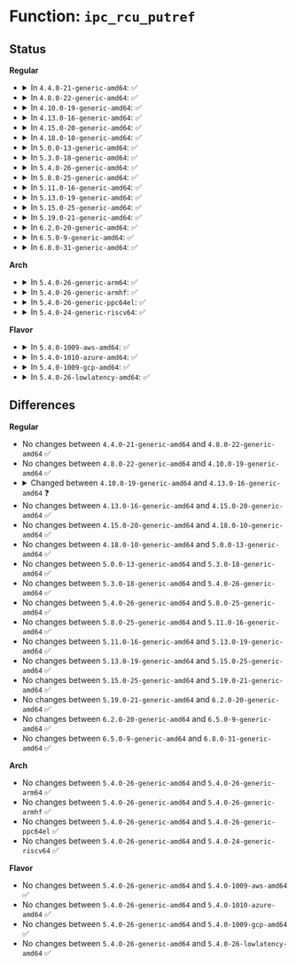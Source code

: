 # Function: <code>ipc_rcu_putref</code>

## Status
<b>Regular</b>
<ul>
<li>
<details>
<summary>In <code>4.4.0-21-generic-amd64</code>: ✅</summary>

```c
void ipc_rcu_putref(void * ptr, void (*)(struct callback_head *) func)
```

```json
{
  "name": "ipc_rcu_putref",
  "collision_type": "Unique Global",
  "inline_type": "No",
  "funcs": [
    {
      "addr": 18446744071582141552,
      "name": "ipc_rcu_putref",
      "external": true,
      "loc": "ipc/util.c:456",
      "file": "ipc/util.c",
      "inline": "seen, unknown",
      "caller_inline": [],
      "caller_func": [
        "ipc/msg.c:newque",
        "ipc/msg.c:newque",
        "ipc/msg.c:freeque",
        "ipc/msg.c:do_msgsnd",
        "ipc/sem.c:newary",
        "ipc/sem.c:newary",
        "ipc/sem.c:freeary",
        "ipc/sem.c:SYSC_semtimedop",
        "ipc/sem.c:SYSC_semtimedop",
        "ipc/sem.c:semctl_main",
        "ipc/sem.c:semctl_main",
        "ipc/sem.c:semctl_main",
        "ipc/sem.c:semctl_main",
        "ipc/sem.c:semctl_main",
        "ipc/shm.c:shm_destroy",
        "ipc/shm.c:newseg",
        "ipc/shm.c:newseg"
      ]
    }
  ],
  "symbols": [
    {
      "addr": 18446744071582141552,
      "name": "ipc_rcu_putref",
      "section": ".text",
      "bind": "STB_GLOBAL",
      "size": 27
    }
  ]
}
```
</details>
</li>
<li>
<details>
<summary>In <code>4.8.0-22-generic-amd64</code>: ✅</summary>

```c
void ipc_rcu_putref(void * ptr, void (*)(struct callback_head *) func)
```

```json
{
  "name": "ipc_rcu_putref",
  "collision_type": "Unique Global",
  "inline_type": "No",
  "funcs": [
    {
      "addr": 18446744071582357600,
      "name": "ipc_rcu_putref",
      "external": true,
      "loc": "ipc/util.c:451",
      "file": "ipc/util.c",
      "inline": "seen, unknown",
      "caller_inline": [],
      "caller_func": [
        "ipc/msg.c:do_msgsnd",
        "ipc/msg.c:freeque",
        "ipc/msg.c:newque",
        "ipc/msg.c:newque",
        "ipc/sem.c:SYSC_semtimedop",
        "ipc/sem.c:SYSC_semtimedop",
        "ipc/sem.c:semctl_main",
        "ipc/sem.c:semctl_main",
        "ipc/sem.c:semctl_main",
        "ipc/sem.c:semctl_main",
        "ipc/sem.c:semctl_main",
        "ipc/sem.c:freeary",
        "ipc/sem.c:newary",
        "ipc/sem.c:newary",
        "ipc/shm.c:newseg",
        "ipc/shm.c:newseg",
        "ipc/shm.c:shm_destroy"
      ]
    }
  ],
  "symbols": [
    {
      "addr": 18446744071582357600,
      "name": "ipc_rcu_putref",
      "section": ".text",
      "bind": "STB_GLOBAL",
      "size": 30
    }
  ]
}
```
</details>
</li>
<li>
<details>
<summary>In <code>4.10.0-19-generic-amd64</code>: ✅</summary>

```c
void ipc_rcu_putref(void * ptr, void (*)(struct callback_head *) func)
```

```json
{
  "name": "ipc_rcu_putref",
  "collision_type": "Unique Global",
  "inline_type": "No",
  "funcs": [
    {
      "addr": 18446744071582448960,
      "name": "ipc_rcu_putref",
      "external": true,
      "loc": "ipc/util.c:451",
      "file": "ipc/util.c",
      "inline": "seen, unknown",
      "caller_inline": [],
      "caller_func": [
        "ipc/msg.c:do_msgsnd",
        "ipc/msg.c:freeque",
        "ipc/msg.c:newque",
        "ipc/msg.c:newque",
        "ipc/sem.c:SYSC_semtimedop",
        "ipc/sem.c:SYSC_semtimedop",
        "ipc/sem.c:semctl_main",
        "ipc/sem.c:semctl_main",
        "ipc/sem.c:semctl_main",
        "ipc/sem.c:semctl_main",
        "ipc/sem.c:semctl_main",
        "ipc/sem.c:freeary",
        "ipc/sem.c:newary",
        "ipc/sem.c:newary",
        "ipc/shm.c:newseg",
        "ipc/shm.c:newseg",
        "ipc/shm.c:shm_destroy"
      ]
    }
  ],
  "symbols": [
    {
      "addr": 18446744071582448960,
      "name": "ipc_rcu_putref",
      "section": ".text",
      "bind": "STB_GLOBAL",
      "size": 30
    }
  ]
}
```
</details>
</li>
<li>
<details>
<summary>In <code>4.13.0-16-generic-amd64</code>: ✅</summary>

```c
void ipc_rcu_putref(struct kern_ipc_perm * ptr, void (*)(struct callback_head *) func)
```

```json
{
  "name": "ipc_rcu_putref",
  "collision_type": "Unique Global",
  "inline_type": "No",
  "funcs": [
    {
      "addr": 18446744071582527952,
      "name": "ipc_rcu_putref",
      "external": true,
      "loc": "ipc/util.c:403",
      "file": "ipc/util.c",
      "inline": "seen, unknown",
      "caller_inline": [],
      "caller_func": [
        "ipc/msg.c:do_msgsnd",
        "ipc/msg.c:freeque",
        "ipc/sem.c:SYSC_semtimedop",
        "ipc/sem.c:SYSC_semtimedop",
        "ipc/sem.c:semctl_main",
        "ipc/sem.c:semctl_main",
        "ipc/sem.c:semctl_main",
        "ipc/sem.c:semctl_main",
        "ipc/sem.c:semctl_main",
        "ipc/sem.c:freeary",
        "ipc/shm.c:shm_destroy"
      ]
    }
  ],
  "symbols": [
    {
      "addr": 18446744071582527952,
      "name": "ipc_rcu_putref",
      "section": ".text",
      "bind": "STB_GLOBAL",
      "size": 28
    }
  ]
}
```
</details>
</li>
<li>
<details>
<summary>In <code>4.15.0-20-generic-amd64</code>: ✅</summary>

```c
void ipc_rcu_putref(struct kern_ipc_perm * ptr, void (*)(struct callback_head *) func)
```

```json
{
  "name": "ipc_rcu_putref",
  "collision_type": "Unique Global",
  "inline_type": "No",
  "funcs": [
    {
      "addr": 18446744071582676320,
      "name": "ipc_rcu_putref",
      "external": true,
      "loc": "ipc/util.c:466",
      "file": "ipc/util.c",
      "inline": "seen, unknown",
      "caller_inline": [],
      "caller_func": [
        "ipc/msg.c:do_msgsnd",
        "ipc/msg.c:freeque",
        "ipc/sem.c:do_semtimedop",
        "ipc/sem.c:do_semtimedop",
        "ipc/sem.c:semctl_main",
        "ipc/sem.c:semctl_main",
        "ipc/sem.c:semctl_main",
        "ipc/sem.c:semctl_main",
        "ipc/sem.c:semctl_main",
        "ipc/sem.c:freeary",
        "ipc/shm.c:shm_destroy"
      ]
    }
  ],
  "symbols": [
    {
      "addr": 18446744071582676320,
      "name": "ipc_rcu_putref",
      "section": ".text",
      "bind": "STB_GLOBAL",
      "size": 34
    }
  ]
}
```
</details>
</li>
<li>
<details>
<summary>In <code>4.18.0-10-generic-amd64</code>: ✅</summary>

```c
void ipc_rcu_putref(struct kern_ipc_perm * ptr, void (*)(struct callback_head *) func)
```

```json
{
  "name": "ipc_rcu_putref",
  "collision_type": "Unique Global",
  "inline_type": "No",
  "funcs": [
    {
      "addr": 18446744071582869760,
      "name": "ipc_rcu_putref",
      "external": true,
      "loc": "ipc/util.c:470",
      "file": "ipc/util.c",
      "inline": "seen, unknown",
      "caller_inline": [],
      "caller_func": [
        "ipc/msg.c:do_msgsnd",
        "ipc/msg.c:freeque",
        "ipc/sem.c:do_semtimedop",
        "ipc/sem.c:do_semtimedop",
        "ipc/sem.c:semctl_main",
        "ipc/sem.c:semctl_main",
        "ipc/sem.c:semctl_main",
        "ipc/sem.c:semctl_main",
        "ipc/sem.c:semctl_main",
        "ipc/sem.c:freeary",
        "ipc/shm.c:shm_destroy"
      ]
    }
  ],
  "symbols": [
    {
      "addr": 18446744071582869760,
      "name": "ipc_rcu_putref",
      "section": ".text",
      "bind": "STB_GLOBAL",
      "size": 34
    }
  ]
}
```
</details>
</li>
<li>
<details>
<summary>In <code>5.0.0-13-generic-amd64</code>: ✅</summary>

```c
void ipc_rcu_putref(struct kern_ipc_perm * ptr, void (*)(struct callback_head *) func)
```

```json
{
  "name": "ipc_rcu_putref",
  "collision_type": "Unique Global",
  "inline_type": "No",
  "funcs": [
    {
      "addr": 18446744071582977936,
      "name": "ipc_rcu_putref",
      "external": true,
      "loc": "ipc/util.c:470",
      "file": "ipc/util.c",
      "inline": "seen, unknown",
      "caller_inline": [],
      "caller_func": [
        "ipc/msg.c:do_msgsnd",
        "ipc/msg.c:freeque",
        "ipc/msg.c:newque",
        "ipc/sem.c:do_semtimedop",
        "ipc/sem.c:do_semtimedop",
        "ipc/sem.c:semctl_main",
        "ipc/sem.c:semctl_main",
        "ipc/sem.c:semctl_main",
        "ipc/sem.c:semctl_main",
        "ipc/sem.c:semctl_main",
        "ipc/sem.c:freeary",
        "ipc/sem.c:newary",
        "ipc/shm.c:newseg",
        "ipc/shm.c:shm_destroy"
      ]
    }
  ],
  "symbols": [
    {
      "addr": 18446744071582977936,
      "name": "ipc_rcu_putref",
      "section": ".text",
      "bind": "STB_GLOBAL",
      "size": 34
    }
  ]
}
```
</details>
</li>
<li>
<details>
<summary>In <code>5.3.0-18-generic-amd64</code>: ✅</summary>

```c
void ipc_rcu_putref(struct kern_ipc_perm * ptr, void (*)(struct callback_head *) func)
```

```json
{
  "name": "ipc_rcu_putref",
  "collision_type": "Unique Global",
  "inline_type": "No",
  "funcs": [
    {
      "addr": 18446744071583158832,
      "name": "ipc_rcu_putref",
      "external": true,
      "loc": "ipc/util.c:499",
      "file": "ipc/util.c",
      "inline": "seen, unknown",
      "caller_inline": [],
      "caller_func": [
        "ipc/msg.c:do_msgsnd",
        "ipc/msg.c:freeque",
        "ipc/msg.c:newque",
        "ipc/sem.c:find_alloc_undo",
        "ipc/sem.c:find_alloc_undo",
        "ipc/sem.c:semctl_main",
        "ipc/sem.c:semctl_main",
        "ipc/sem.c:semctl_main",
        "ipc/sem.c:semctl_main",
        "ipc/sem.c:semctl_main",
        "ipc/sem.c:freeary",
        "ipc/sem.c:newary",
        "ipc/shm.c:newseg",
        "ipc/shm.c:shm_destroy"
      ]
    }
  ],
  "symbols": [
    {
      "addr": 18446744071583158832,
      "name": "ipc_rcu_putref",
      "section": ".text",
      "bind": "STB_GLOBAL",
      "size": 33
    }
  ]
}
```
</details>
</li>
<li>
<details>
<summary>In <code>5.4.0-26-generic-amd64</code>: ✅</summary>

```c
void ipc_rcu_putref(struct kern_ipc_perm * ptr, void (*)(struct callback_head *) func)
```

```json
{
  "name": "ipc_rcu_putref",
  "collision_type": "Unique Global",
  "inline_type": "No",
  "funcs": [
    {
      "addr": 18446744071583264896,
      "name": "ipc_rcu_putref",
      "external": true,
      "loc": "ipc/util.c:499",
      "file": "ipc/util.c",
      "inline": "seen, unknown",
      "caller_inline": [],
      "caller_func": [
        "ipc/msg.c:do_msgsnd",
        "ipc/msg.c:freeque",
        "ipc/msg.c:newque",
        "ipc/sem.c:find_alloc_undo",
        "ipc/sem.c:find_alloc_undo",
        "ipc/sem.c:semctl_main",
        "ipc/sem.c:semctl_main",
        "ipc/sem.c:semctl_main",
        "ipc/sem.c:semctl_main",
        "ipc/sem.c:semctl_main",
        "ipc/sem.c:freeary",
        "ipc/sem.c:newary",
        "ipc/shm.c:newseg",
        "ipc/shm.c:shm_destroy"
      ]
    }
  ],
  "symbols": [
    {
      "addr": 18446744071583264896,
      "name": "ipc_rcu_putref",
      "section": ".text",
      "bind": "STB_GLOBAL",
      "size": 33
    }
  ]
}
```
</details>
</li>
<li>
<details>
<summary>In <code>5.8.0-25-generic-amd64</code>: ✅</summary>

```c
void ipc_rcu_putref(struct kern_ipc_perm * ptr, void (*)(struct callback_head *) func)
```

```json
{
  "name": "ipc_rcu_putref",
  "collision_type": "Unique Global",
  "inline_type": "No",
  "funcs": [
    {
      "addr": 18446744071583592880,
      "name": "ipc_rcu_putref",
      "external": true,
      "loc": "ipc/util.c:499",
      "file": "ipc/util.c",
      "inline": "seen, unknown",
      "caller_inline": [],
      "caller_func": [
        "ipc/msg.c:do_msgsnd",
        "ipc/msg.c:freeque",
        "ipc/msg.c:newque",
        "ipc/sem.c:find_alloc_undo",
        "ipc/sem.c:find_alloc_undo",
        "ipc/sem.c:semctl_main",
        "ipc/sem.c:semctl_main",
        "ipc/sem.c:semctl_main",
        "ipc/sem.c:semctl_main",
        "ipc/sem.c:semctl_main",
        "ipc/sem.c:freeary",
        "ipc/sem.c:newary",
        "ipc/shm.c:newseg",
        "ipc/shm.c:shm_destroy"
      ]
    }
  ],
  "symbols": [
    {
      "addr": 18446744071583592880,
      "name": "ipc_rcu_putref",
      "section": ".text",
      "bind": "STB_GLOBAL",
      "size": 60
    }
  ]
}
```
</details>
</li>
<li>
<details>
<summary>In <code>5.11.0-16-generic-amd64</code>: ✅</summary>

```c
void ipc_rcu_putref(struct kern_ipc_perm * ptr, void (*)(struct callback_head *) func)
```

```json
{
  "name": "ipc_rcu_putref",
  "collision_type": "Unique Global",
  "inline_type": "No",
  "funcs": [
    {
      "addr": 18446744071583713232,
      "name": "ipc_rcu_putref",
      "external": true,
      "loc": "ipc/util.c:499",
      "file": "ipc/util.c",
      "inline": "seen, unknown",
      "caller_inline": [],
      "caller_func": [
        "ipc/msg.c:do_msgsnd",
        "ipc/msg.c:freeque",
        "ipc/msg.c:newque",
        "ipc/sem.c:find_alloc_undo",
        "ipc/sem.c:find_alloc_undo",
        "ipc/sem.c:semctl_main",
        "ipc/sem.c:semctl_main",
        "ipc/sem.c:semctl_main",
        "ipc/sem.c:semctl_main",
        "ipc/sem.c:semctl_main",
        "ipc/sem.c:freeary",
        "ipc/sem.c:newary",
        "ipc/shm.c:newseg",
        "ipc/shm.c:shm_destroy"
      ]
    }
  ],
  "symbols": [
    {
      "addr": 18446744071583713232,
      "name": "ipc_rcu_putref",
      "section": ".text",
      "bind": "STB_GLOBAL",
      "size": 60
    }
  ]
}
```
</details>
</li>
<li>
<details>
<summary>In <code>5.13.0-19-generic-amd64</code>: ✅</summary>

```c
void ipc_rcu_putref(struct kern_ipc_perm * ptr, void (*)(struct callback_head *) func)
```

```json
{
  "name": "ipc_rcu_putref",
  "collision_type": "Unique Global",
  "inline_type": "No",
  "funcs": [
    {
      "addr": 18446744071583737744,
      "name": "ipc_rcu_putref",
      "external": true,
      "loc": "ipc/util.c:499",
      "file": "ipc/util.c",
      "inline": "seen, unknown",
      "caller_inline": [],
      "caller_func": [
        "ipc/msg.c:do_msgsnd",
        "ipc/msg.c:freeque",
        "ipc/msg.c:newque",
        "ipc/sem.c:find_alloc_undo",
        "ipc/sem.c:find_alloc_undo",
        "ipc/sem.c:semctl_main",
        "ipc/sem.c:semctl_main",
        "ipc/sem.c:semctl_main",
        "ipc/sem.c:semctl_main",
        "ipc/sem.c:semctl_main",
        "ipc/sem.c:freeary",
        "ipc/sem.c:newary",
        "ipc/shm.c:newseg",
        "ipc/shm.c:shm_destroy"
      ]
    }
  ],
  "symbols": [
    {
      "addr": 18446744071583737744,
      "name": "ipc_rcu_putref",
      "section": ".text",
      "bind": "STB_GLOBAL",
      "size": 60
    }
  ]
}
```
</details>
</li>
<li>
<details>
<summary>In <code>5.15.0-25-generic-amd64</code>: ✅</summary>

```c
void ipc_rcu_putref(struct kern_ipc_perm * ptr, void (*)(struct callback_head *) func)
```

```json
{
  "name": "ipc_rcu_putref",
  "collision_type": "Unique Global",
  "inline_type": "No",
  "funcs": [
    {
      "addr": 18446744071584099408,
      "name": "ipc_rcu_putref",
      "external": true,
      "loc": "ipc/util.c:533",
      "file": "ipc/util.c",
      "inline": "seen, unknown",
      "caller_inline": [],
      "caller_func": [
        "ipc/msg.c:do_msgsnd",
        "ipc/msg.c:freeque",
        "ipc/msg.c:newque",
        "ipc/sem.c:find_alloc_undo",
        "ipc/sem.c:find_alloc_undo",
        "ipc/sem.c:semctl_main",
        "ipc/sem.c:semctl_main",
        "ipc/sem.c:semctl_main",
        "ipc/sem.c:semctl_main",
        "ipc/sem.c:semctl_main",
        "ipc/sem.c:freeary",
        "ipc/sem.c:newary",
        "ipc/shm.c:newseg",
        "ipc/shm.c:exit_shm",
        "ipc/shm.c:shm_destroy"
      ]
    }
  ],
  "symbols": [
    {
      "addr": 18446744071584099408,
      "name": "ipc_rcu_putref",
      "section": ".text",
      "bind": "STB_GLOBAL",
      "size": 60
    }
  ]
}
```
</details>
</li>
<li>
<details>
<summary>In <code>5.19.0-21-generic-amd64</code>: ✅</summary>

```c
void ipc_rcu_putref(struct kern_ipc_perm * ptr, void (*)(struct callback_head *) func)
```

```json
{
  "name": "ipc_rcu_putref",
  "collision_type": "Unique Global",
  "inline_type": "No",
  "funcs": [
    {
      "addr": 18446744071584694832,
      "name": "ipc_rcu_putref",
      "external": true,
      "loc": "ipc/util.c:533",
      "file": "ipc/util.c",
      "inline": "seen, unknown",
      "caller_inline": [],
      "caller_func": [
        "ipc/msg.c:do_msgsnd",
        "ipc/msg.c:freeque",
        "ipc/msg.c:newque",
        "ipc/sem.c:find_alloc_undo",
        "ipc/sem.c:find_alloc_undo",
        "ipc/sem.c:semctl_main",
        "ipc/sem.c:semctl_main",
        "ipc/sem.c:semctl_main",
        "ipc/sem.c:semctl_main",
        "ipc/sem.c:semctl_main",
        "ipc/sem.c:freeary",
        "ipc/sem.c:newary",
        "ipc/shm.c:newseg",
        "ipc/shm.c:exit_shm",
        "ipc/shm.c:shm_destroy"
      ]
    }
  ],
  "symbols": [
    {
      "addr": 18446744071584694832,
      "name": "ipc_rcu_putref",
      "section": ".text",
      "bind": "STB_GLOBAL",
      "size": 96
    }
  ]
}
```
</details>
</li>
<li>
<details>
<summary>In <code>6.2.0-20-generic-amd64</code>: ✅</summary>

```c
void ipc_rcu_putref(struct kern_ipc_perm * ptr, void (*)(struct callback_head *) func)
```

```json
{
  "name": "ipc_rcu_putref",
  "collision_type": "Unique Global",
  "inline_type": "No",
  "funcs": [
    {
      "addr": 18446744071585386032,
      "name": "ipc_rcu_putref",
      "external": true,
      "loc": "ipc/util.c:533",
      "file": "ipc/util.c",
      "inline": "seen, unknown",
      "caller_inline": [],
      "caller_func": [
        "ipc/msg.c:do_msgsnd",
        "ipc/msg.c:freeque",
        "ipc/msg.c:newque",
        "ipc/sem.c:find_alloc_undo",
        "ipc/sem.c:find_alloc_undo",
        "ipc/sem.c:semctl_main",
        "ipc/sem.c:semctl_main",
        "ipc/sem.c:semctl_main",
        "ipc/sem.c:semctl_main",
        "ipc/sem.c:semctl_main",
        "ipc/sem.c:freeary",
        "ipc/sem.c:newary",
        "ipc/shm.c:newseg",
        "ipc/shm.c:exit_shm",
        "ipc/shm.c:shm_destroy"
      ]
    }
  ],
  "symbols": [
    {
      "addr": 18446744071585386032,
      "name": "ipc_rcu_putref",
      "section": ".text",
      "bind": "STB_GLOBAL",
      "size": 96
    }
  ]
}
```
</details>
</li>
<li>
<details>
<summary>In <code>6.5.0-9-generic-amd64</code>: ✅</summary>

```c
void ipc_rcu_putref(struct kern_ipc_perm * ptr, void (*)(struct callback_head *) func)
```

```json
{
  "name": "ipc_rcu_putref",
  "collision_type": "Unique Global",
  "inline_type": "No",
  "funcs": [
    {
      "addr": 18446744071585616704,
      "name": "ipc_rcu_putref",
      "external": true,
      "loc": "ipc/util.c:533",
      "file": "ipc/util.c",
      "inline": "seen, unknown",
      "caller_inline": [],
      "caller_func": [
        "ipc/msg.c:do_msgsnd",
        "ipc/msg.c:freeque",
        "ipc/msg.c:newque",
        "ipc/sem.c:find_alloc_undo",
        "ipc/sem.c:find_alloc_undo",
        "ipc/sem.c:semctl_main",
        "ipc/sem.c:semctl_main",
        "ipc/sem.c:semctl_main",
        "ipc/sem.c:semctl_main",
        "ipc/sem.c:semctl_main",
        "ipc/sem.c:freeary",
        "ipc/sem.c:newary",
        "ipc/shm.c:newseg",
        "ipc/shm.c:exit_shm",
        "ipc/shm.c:shm_destroy"
      ]
    }
  ],
  "symbols": [
    {
      "addr": 18446744071585616704,
      "name": "ipc_rcu_putref",
      "section": ".text",
      "bind": "STB_GLOBAL",
      "size": 96
    }
  ]
}
```
</details>
</li>
<li>
<details>
<summary>In <code>6.8.0-31-generic-amd64</code>: ✅</summary>

```c
void ipc_rcu_putref(struct kern_ipc_perm * ptr, void (*)(struct callback_head *) func)
```

```json
{
  "name": "ipc_rcu_putref",
  "collision_type": "Unique Global",
  "inline_type": "No",
  "funcs": [
    {
      "addr": 18446744071585863424,
      "name": "ipc_rcu_putref",
      "external": true,
      "loc": "ipc/util.c:533",
      "file": "ipc/util.c",
      "inline": "seen, unknown",
      "caller_inline": [],
      "caller_func": [
        "ipc/msg.c:do_msgsnd",
        "ipc/msg.c:freeque",
        "ipc/msg.c:newque",
        "ipc/sem.c:find_alloc_undo",
        "ipc/sem.c:find_alloc_undo",
        "ipc/sem.c:semctl_main",
        "ipc/sem.c:semctl_main",
        "ipc/sem.c:semctl_main",
        "ipc/sem.c:semctl_main",
        "ipc/sem.c:semctl_main",
        "ipc/sem.c:freeary",
        "ipc/sem.c:newary",
        "ipc/shm.c:newseg",
        "ipc/shm.c:exit_shm",
        "ipc/shm.c:shm_destroy"
      ]
    }
  ],
  "symbols": [
    {
      "addr": 18446744071585863424,
      "name": "ipc_rcu_putref",
      "section": ".text",
      "bind": "STB_GLOBAL",
      "size": 96
    }
  ]
}
```
</details>
</li>
</ul>
<b>Arch</b>
<ul>
<li>
<details>
<summary>In <code>5.4.0-26-generic-arm64</code>: ✅</summary>

```c
void ipc_rcu_putref(struct kern_ipc_perm * ptr, void (*)(struct callback_head *) func)
```

```json
{
  "name": "ipc_rcu_putref",
  "collision_type": "Unique Global",
  "inline_type": "No",
  "funcs": [
    {
      "addr": 18446603336494995448,
      "name": "ipc_rcu_putref",
      "external": true,
      "loc": "ipc/util.c:499",
      "file": "ipc/util.c",
      "inline": "seen, unknown",
      "caller_inline": [],
      "caller_func": [
        "ipc/msg.c:do_msgsnd",
        "ipc/msg.c:freeque",
        "ipc/msg.c:newque",
        "ipc/sem.c:find_alloc_undo",
        "ipc/sem.c:find_alloc_undo",
        "ipc/sem.c:semctl_main",
        "ipc/sem.c:semctl_main",
        "ipc/sem.c:semctl_main",
        "ipc/sem.c:semctl_main",
        "ipc/sem.c:semctl_main",
        "ipc/sem.c:freeary",
        "ipc/sem.c:newary",
        "ipc/shm.c:newseg",
        "ipc/shm.c:shm_destroy"
      ]
    }
  ],
  "symbols": [
    {
      "addr": 18446603336494995448,
      "name": "ipc_rcu_putref",
      "section": ".text",
      "bind": "STB_GLOBAL",
      "size": 68
    }
  ]
}
```
</details>
</li>
<li>
<details>
<summary>In <code>5.4.0-26-generic-armhf</code>: ✅</summary>

```c
void ipc_rcu_putref(struct kern_ipc_perm * ptr, void (*)(struct callback_head *) func)
```

```json
{
  "name": "ipc_rcu_putref",
  "collision_type": "Unique Global",
  "inline_type": "No",
  "funcs": [
    {
      "addr": 3228408868,
      "name": "ipc_rcu_putref",
      "external": true,
      "loc": "ipc/util.c:499",
      "file": "ipc/util.c",
      "inline": "seen, unknown",
      "caller_inline": [],
      "caller_func": [
        "ipc/msg.c:do_msgsnd",
        "ipc/msg.c:freeque",
        "ipc/msg.c:newque",
        "ipc/sem.c:find_alloc_undo",
        "ipc/sem.c:find_alloc_undo",
        "ipc/sem.c:semctl_main",
        "ipc/sem.c:semctl_main",
        "ipc/sem.c:semctl_main",
        "ipc/sem.c:semctl_main",
        "ipc/sem.c:semctl_main",
        "ipc/sem.c:freeary",
        "ipc/sem.c:newary",
        "ipc/shm.c:newseg",
        "ipc/shm.c:shm_destroy"
      ]
    }
  ],
  "symbols": [
    {
      "addr": 3228408868,
      "name": "ipc_rcu_putref",
      "section": ".text",
      "bind": "STB_GLOBAL",
      "size": 60
    }
  ]
}
```
</details>
</li>
<li>
<details>
<summary>In <code>5.4.0-26-generic-ppc64el</code>: ✅</summary>

```c
void ipc_rcu_putref(struct kern_ipc_perm * ptr, void (*)(struct callback_head *) func)
```

```json
{
  "name": "ipc_rcu_putref",
  "collision_type": "Unique Global",
  "inline_type": "No",
  "funcs": [
    {
      "addr": 13835058055288875664,
      "name": "ipc_rcu_putref",
      "external": true,
      "loc": "ipc/util.c:499",
      "file": "ipc/util.c",
      "inline": "seen, unknown",
      "caller_inline": [],
      "caller_func": [
        "ipc/msg.c:do_msgsnd",
        "ipc/msg.c:freeque",
        "ipc/msg.c:newque",
        "ipc/sem.c:do_semtimedop",
        "ipc/sem.c:do_semtimedop",
        "ipc/sem.c:semctl_main",
        "ipc/sem.c:semctl_main",
        "ipc/sem.c:semctl_main",
        "ipc/sem.c:semctl_main",
        "ipc/sem.c:semctl_main",
        "ipc/sem.c:freeary",
        "ipc/sem.c:newary",
        "ipc/shm.c:newseg",
        "ipc/shm.c:shm_destroy"
      ]
    }
  ],
  "symbols": [
    {
      "addr": 13835058055288875664,
      "name": "ipc_rcu_putref",
      "section": ".text",
      "bind": "STB_GLOBAL",
      "size": 96
    }
  ]
}
```
</details>
</li>
<li>
<details>
<summary>In <code>5.4.0-24-generic-riscv64</code>: ✅</summary>

```c
void ipc_rcu_putref(struct kern_ipc_perm * ptr, void (*)(struct callback_head *) func)
```

```json
{
  "name": "ipc_rcu_putref",
  "collision_type": "Unique Global",
  "inline_type": "No",
  "funcs": [
    {
      "addr": 18446743936274288776,
      "name": "ipc_rcu_putref",
      "external": true,
      "loc": "ipc/util.c:499",
      "file": "ipc/util.c",
      "inline": "seen, unknown",
      "caller_inline": [],
      "caller_func": [
        "ipc/msg.c:do_msgsnd",
        "ipc/msg.c:freeque",
        "ipc/msg.c:newque",
        "ipc/sem.c:find_alloc_undo",
        "ipc/sem.c:find_alloc_undo",
        "ipc/sem.c:semctl_main",
        "ipc/sem.c:semctl_main",
        "ipc/sem.c:semctl_main",
        "ipc/sem.c:semctl_main",
        "ipc/sem.c:semctl_main",
        "ipc/sem.c:freeary",
        "ipc/sem.c:newary",
        "ipc/shm.c:newseg",
        "ipc/shm.c:shm_destroy"
      ]
    }
  ],
  "symbols": [
    {
      "addr": 18446743936274288776,
      "name": "ipc_rcu_putref",
      "section": ".text",
      "bind": "STB_GLOBAL",
      "size": 82
    }
  ]
}
```
</details>
</li>
</ul>
<b>Flavor</b>
<ul>
<li>
<details>
<summary>In <code>5.4.0-1009-aws-amd64</code>: ✅</summary>

```c
void ipc_rcu_putref(struct kern_ipc_perm * ptr, void (*)(struct callback_head *) func)
```

```json
{
  "name": "ipc_rcu_putref",
  "collision_type": "Unique Global",
  "inline_type": "No",
  "funcs": [
    {
      "addr": 18446744071583233632,
      "name": "ipc_rcu_putref",
      "external": true,
      "loc": "ipc/util.c:499",
      "file": "ipc/util.c",
      "inline": "seen, unknown",
      "caller_inline": [],
      "caller_func": [
        "ipc/msg.c:do_msgsnd",
        "ipc/msg.c:freeque",
        "ipc/msg.c:newque",
        "ipc/sem.c:find_alloc_undo",
        "ipc/sem.c:find_alloc_undo",
        "ipc/sem.c:semctl_main",
        "ipc/sem.c:semctl_main",
        "ipc/sem.c:semctl_main",
        "ipc/sem.c:semctl_main",
        "ipc/sem.c:semctl_main",
        "ipc/sem.c:freeary",
        "ipc/sem.c:newary",
        "ipc/shm.c:newseg",
        "ipc/shm.c:shm_destroy"
      ]
    }
  ],
  "symbols": [
    {
      "addr": 18446744071583233632,
      "name": "ipc_rcu_putref",
      "section": ".text",
      "bind": "STB_GLOBAL",
      "size": 33
    }
  ]
}
```
</details>
</li>
<li>
<details>
<summary>In <code>5.4.0-1010-azure-amd64</code>: ✅</summary>

```c
void ipc_rcu_putref(struct kern_ipc_perm * ptr, void (*)(struct callback_head *) func)
```

```json
{
  "name": "ipc_rcu_putref",
  "collision_type": "Unique Global",
  "inline_type": "No",
  "funcs": [
    {
      "addr": 18446744071583170784,
      "name": "ipc_rcu_putref",
      "external": true,
      "loc": "ipc/util.c:499",
      "file": "ipc/util.c",
      "inline": "seen, unknown",
      "caller_inline": [],
      "caller_func": [
        "ipc/msg.c:do_msgsnd",
        "ipc/msg.c:freeque",
        "ipc/msg.c:newque",
        "ipc/sem.c:find_alloc_undo",
        "ipc/sem.c:find_alloc_undo",
        "ipc/sem.c:semctl_main",
        "ipc/sem.c:semctl_main",
        "ipc/sem.c:semctl_main",
        "ipc/sem.c:semctl_main",
        "ipc/sem.c:semctl_main",
        "ipc/sem.c:freeary",
        "ipc/sem.c:newary",
        "ipc/shm.c:newseg",
        "ipc/shm.c:shm_destroy"
      ]
    }
  ],
  "symbols": [
    {
      "addr": 18446744071583170784,
      "name": "ipc_rcu_putref",
      "section": ".text",
      "bind": "STB_GLOBAL",
      "size": 33
    }
  ]
}
```
</details>
</li>
<li>
<details>
<summary>In <code>5.4.0-1009-gcp-amd64</code>: ✅</summary>

```c
void ipc_rcu_putref(struct kern_ipc_perm * ptr, void (*)(struct callback_head *) func)
```

```json
{
  "name": "ipc_rcu_putref",
  "collision_type": "Unique Global",
  "inline_type": "No",
  "funcs": [
    {
      "addr": 18446744071583217664,
      "name": "ipc_rcu_putref",
      "external": true,
      "loc": "ipc/util.c:499",
      "file": "ipc/util.c",
      "inline": "seen, unknown",
      "caller_inline": [],
      "caller_func": [
        "ipc/msg.c:do_msgsnd",
        "ipc/msg.c:freeque",
        "ipc/msg.c:newque",
        "ipc/sem.c:find_alloc_undo",
        "ipc/sem.c:find_alloc_undo",
        "ipc/sem.c:semctl_main",
        "ipc/sem.c:semctl_main",
        "ipc/sem.c:semctl_main",
        "ipc/sem.c:semctl_main",
        "ipc/sem.c:semctl_main",
        "ipc/sem.c:freeary",
        "ipc/sem.c:newary",
        "ipc/shm.c:newseg",
        "ipc/shm.c:shm_destroy"
      ]
    }
  ],
  "symbols": [
    {
      "addr": 18446744071583217664,
      "name": "ipc_rcu_putref",
      "section": ".text",
      "bind": "STB_GLOBAL",
      "size": 33
    }
  ]
}
```
</details>
</li>
<li>
<details>
<summary>In <code>5.4.0-26-lowlatency-amd64</code>: ✅</summary>

```c
void ipc_rcu_putref(struct kern_ipc_perm * ptr, void (*)(struct callback_head *) func)
```

```json
{
  "name": "ipc_rcu_putref",
  "collision_type": "Unique Global",
  "inline_type": "No",
  "funcs": [
    {
      "addr": 18446744071583311888,
      "name": "ipc_rcu_putref",
      "external": true,
      "loc": "ipc/util.c:499",
      "file": "ipc/util.c",
      "inline": "seen, unknown",
      "caller_inline": [],
      "caller_func": [
        "ipc/msg.c:do_msgsnd",
        "ipc/msg.c:freeque",
        "ipc/msg.c:newque",
        "ipc/sem.c:find_alloc_undo",
        "ipc/sem.c:find_alloc_undo",
        "ipc/sem.c:semctl_main",
        "ipc/sem.c:semctl_main",
        "ipc/sem.c:semctl_main",
        "ipc/sem.c:semctl_main",
        "ipc/sem.c:semctl_main",
        "ipc/sem.c:freeary",
        "ipc/sem.c:newary",
        "ipc/shm.c:newseg",
        "ipc/shm.c:shm_destroy"
      ]
    }
  ],
  "symbols": [
    {
      "addr": 18446744071583311888,
      "name": "ipc_rcu_putref",
      "section": ".text",
      "bind": "STB_GLOBAL",
      "size": 33
    }
  ]
}
```
</details>
</li>
</ul>

## Differences
<b>Regular</b>
<ul>
<li>
No changes between <code>4.4.0-21-generic-amd64</code> and <code>4.8.0-22-generic-amd64</code> ✅
</li>
<li>
No changes between <code>4.8.0-22-generic-amd64</code> and <code>4.10.0-19-generic-amd64</code> ✅
</li>
<li>
<details>
<summary>Changed between <code>4.10.0-19-generic-amd64</code> and <code>4.13.0-16-generic-amd64</code> ❓</summary>
<ul>
<li>
<b>Param type changed. </b>
<code>void * ptr</code> ➡️ <code>struct kern_ipc_perm * ptr</code>
</li>
</ul>
</details>
</li>
<li>
No changes between <code>4.13.0-16-generic-amd64</code> and <code>4.15.0-20-generic-amd64</code> ✅
</li>
<li>
No changes between <code>4.15.0-20-generic-amd64</code> and <code>4.18.0-10-generic-amd64</code> ✅
</li>
<li>
No changes between <code>4.18.0-10-generic-amd64</code> and <code>5.0.0-13-generic-amd64</code> ✅
</li>
<li>
No changes between <code>5.0.0-13-generic-amd64</code> and <code>5.3.0-18-generic-amd64</code> ✅
</li>
<li>
No changes between <code>5.3.0-18-generic-amd64</code> and <code>5.4.0-26-generic-amd64</code> ✅
</li>
<li>
No changes between <code>5.4.0-26-generic-amd64</code> and <code>5.8.0-25-generic-amd64</code> ✅
</li>
<li>
No changes between <code>5.8.0-25-generic-amd64</code> and <code>5.11.0-16-generic-amd64</code> ✅
</li>
<li>
No changes between <code>5.11.0-16-generic-amd64</code> and <code>5.13.0-19-generic-amd64</code> ✅
</li>
<li>
No changes between <code>5.13.0-19-generic-amd64</code> and <code>5.15.0-25-generic-amd64</code> ✅
</li>
<li>
No changes between <code>5.15.0-25-generic-amd64</code> and <code>5.19.0-21-generic-amd64</code> ✅
</li>
<li>
No changes between <code>5.19.0-21-generic-amd64</code> and <code>6.2.0-20-generic-amd64</code> ✅
</li>
<li>
No changes between <code>6.2.0-20-generic-amd64</code> and <code>6.5.0-9-generic-amd64</code> ✅
</li>
<li>
No changes between <code>6.5.0-9-generic-amd64</code> and <code>6.8.0-31-generic-amd64</code> ✅
</li>
</ul>
<b>Arch</b>
<ul>
<li>
No changes between <code>5.4.0-26-generic-amd64</code> and <code>5.4.0-26-generic-arm64</code> ✅
</li>
<li>
No changes between <code>5.4.0-26-generic-amd64</code> and <code>5.4.0-26-generic-armhf</code> ✅
</li>
<li>
No changes between <code>5.4.0-26-generic-amd64</code> and <code>5.4.0-26-generic-ppc64el</code> ✅
</li>
<li>
No changes between <code>5.4.0-26-generic-amd64</code> and <code>5.4.0-24-generic-riscv64</code> ✅
</li>
</ul>
<b>Flavor</b>
<ul>
<li>
No changes between <code>5.4.0-26-generic-amd64</code> and <code>5.4.0-1009-aws-amd64</code> ✅
</li>
<li>
No changes between <code>5.4.0-26-generic-amd64</code> and <code>5.4.0-1010-azure-amd64</code> ✅
</li>
<li>
No changes between <code>5.4.0-26-generic-amd64</code> and <code>5.4.0-1009-gcp-amd64</code> ✅
</li>
<li>
No changes between <code>5.4.0-26-generic-amd64</code> and <code>5.4.0-26-lowlatency-amd64</code> ✅
</li>
</ul>
